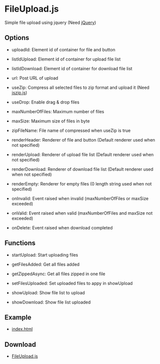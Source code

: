 # FileUpload.js

Simple file upload using jquery (Need [jQuery](https://jquery.com/))

## Options

- uploadId: Element id of container for file and button

- listIdUpload: Element id of container for upload file list

- listIdDownload: Element id of container for download file list

- url: Post URL of upload

- useZip: Compress all selected files to zip format and upload it (Need [jszip.js](https://stuk.github.io/jszip/))

- useDrop: Enable drag & drop files

- maxNumberOfFiles: Maximum number of files

- maxSize: Maximum size of files in byte

- zipFileName: File name of compressed when useZip is true

- renderHeader: Renderer of file and button (Default renderer used when not specified)

- renderUpload: Renderer of upload file list (Default renderer used when not specified)

- renderDownload: Renderer of download file list (Default renderer used when not specified)

- renderEmpty: Renderer for empty files (0 length string used when not specified)

- onInvalid: Event raised when invalid (maxNumberOfFiles or maxSize exceeded)

- onValid: Event raised when valid (maxNumberOfFiles and maxSize not exceeded)

- onDelete: Event raised when download completed

## Functions

- startUpload: Start uploading files

- getFilesAdded: Get all files added

- getZippedAsync: Get all files zipped in one file

- setFilesUploaded: Set uploaded files to appy in showUpload
- showUpload: Show file list to upload

- showDownload: Show file list uploaded

## Example

- [index.html](routes/index.html)

## Download

- [FileUpload.js](public/javascripts/FileUpload.js)
